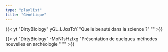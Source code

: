 ```yaml
---
type: "playlist"
title: "Génétique"
---
```



{{< yt "DirtyBiology" yGL_LJosToY "Quelle beauté dans la science ?" "" >}}

{{< yt "DirtyBiology" -MoN1sHzfxg "Présentation de quelques méthodes nouvelles en archéologie " "" >}}
